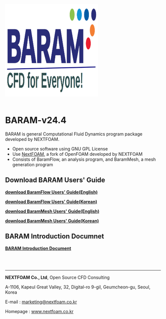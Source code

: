 <img src="https://github.com/nextfoam/baram-pages/raw/main/screenshots/baram-1.png" width="300" height="300"><br><br>


# BARAM-v24.4

BARAM is general Computational Fluid Dynamics program package developed by NEXTFOAM.

+ Open source software using GNU GPL License
+ Use [NextFOAM](https://github.com/nextfoam/nextfoam-cfd), a fork of OpenFOAM developed by NEXTFOAM
+ Consists of BaramFlow, an analysis program, and BaramMesh, a mesh generation program

## Download BARAM Users' Guide

[**download BaramFlow Users' Guide(English)**](https://drive.google.com/file/d/1fWtrf7bhKVNgwrgEXFyf8SiL96PNFRGB/view?usp=sharing)

[**download BaramFlow Users' Guide(Korean)**](https://drive.google.com/file/d/1JZt3xxTY8mP6zzK2WlP_RQXDNGPXK_GO/view?usp=sharing)

[**download BaramMesh Users' Guide(English)**](https://drive.google.com/file/d/1KP1xLVkgZMZryOCcDKXVL2bBeTskDZUm/view?usp=sharing)

[**download BaramMesh Users' Guide(Korean)**](https://drive.google.com/file/d/1gsY5JocHbxsZvJ5Q8GPYVTAwGvPPvuUb/view?usp=sharing)

## BARAM Introduction Documnet
[**BARAM Introduction Document**](https://drive.google.com/file/d/13a4n660HrMC53yf_Zskcl0x060vcHiEj/view?usp=sharing)

<!---

2024.10

- BaramFlow에서 사용되는 용어들은 언어가 한글로 설정되었을 때의 단어를 기준으로 괄호 안에 영어일 때의 단어를 같이 표기하였다.
- 외부링크는 파란색으로, 참고문헌은 이탤릭체로 표기하였다.

--->

<br><br>

---
__NEXTFOAM Co., Ltd__, Open Source CFD Consulting

A-1106, Kapeul Great Valley, 32, Digital-ro 9-gil, Geumcheon-gu, Seoul, Korea

E-mail : marketing@nextfoam.co.kr

Homepage : www.nextfoam.co.kr
